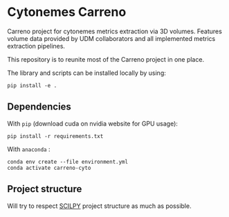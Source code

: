 # Cytonemes Carreno
Carreno project for cytonemes metrics extraction via 3D volumes.
Features volume data provided by UDM collaborators and all implemented metrics extraction pipelines.  

This repository is to reunite most of the Carreno project in one place.

The library and scripts can be installed locally by using:
```
pip install -e .
```

## Dependencies
With `pip` (download cuda on nvidia website for GPU usage):
```
pip install -r requirements.txt
```

With `anaconda` :
```
conda env create --file environment.yml
conda activate carreno-cyto
```

## Project structure
Will try to respect [SCILPY](https://github.com/scilus/scilpy "SCILPY GitHub") project structure as much as possible.